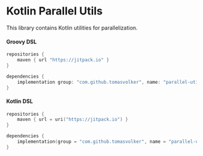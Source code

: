 # Kotlin Parallel Utils

This library contains Kotlin utilities for parallelization.

#### Groovy DSL

```groovy
repositories {
    maven { url "https://jitpack.io" }
}

dependencies {
    implementation group: "com.github.tomasvolker", name: "parallel-utils", version: "1.0"
}
```

#### Kotlin DSL
```kotlin
repositories {
    maven { url = uri("https://jitpack.io") }
}

dependencies {
    implementation(group = "com.github.tomasvolker", name = "parallel-utils", version = "1.0")
}
```
